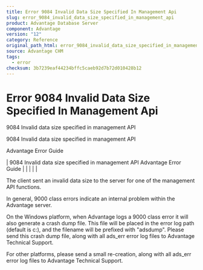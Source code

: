 ```yaml
---
title: Error 9084 Invalid Data Size Specified In Management Api
slug: error_9084_invalid_data_size_specified_in_management_api
product: Advantage Database Server
component: Advantage
version: "12"
category: Reference
original_path_html: error_9084_invalid_data_size_specified_in_management_api.htm
source: Advantage CHM
tags:
  - error
checksum: 3b7239eaf44234bffc5caeb92d7b72d010428b12
---
```


# Error 9084 Invalid Data Size Specified In Management Api

9084 Invalid data size specified in management API

9084 Invalid data size specified in management API

Advantage Error Guide

| 9084 Invalid data size specified in management API  Advantage Error Guide |  |  |  |  |

The client sent an invalid data size to the server for one of the management API functions.

In general, 9000 class errors indicate an internal problem within the Advantage server.

On the Windows platform, when Advantage logs a 9000 class error it will also generate a crash dump file. This file will be placed in the error log path (default is c:\), and the filename will be prefixed with "adsdump". Please send this crash dump file, along with all ads\_err error log files to Advantage Technical Support.

For other platforms, please send a small re-creation, along with all ads\_err error log files to Advantage Technical Support.
